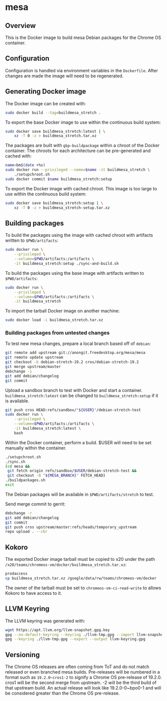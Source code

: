 # mesa

## Overview
This is the Docker image to build mesa Debian packages for the Chrome OS
container.

## Configuration
Configuration is handled via environment variables in the `Dockerfile`.
After changes are made the image will need to be regenerated.

## Generating Docker image
The Docker image can be created with:
```sh
sudo docker build --tag=buildmesa_stretch .
```

To export the base Docker image to use within the continuous build system:
```sh
sudo docker save buildmesa_stretch:latest | \
    xz -T 0 -z > buildmesa_stretch.tar.xz
```

The packages are built with `gbp-buildpackage` within a chroot of the Docker
container.  The chroots for each architecture can be pre-generated and
cached with:
```sh
name=bm$(date +%s)
sudo docker run --privileged --name=$name -it buildmesa_stretch \
    ./setupchroot.sh
sudo docker commit $name buildmesa_stretch:setup
```

To export the Docker image with cached chroot.  This image is too large
to use within the continuous build system:
```sh
sudo docker save buildmesa_stretch:setup | \
    xz -T 0 -z > buildmesa_stretch-setup.tar.xz
```

## Building packages
To build the packages using the image with cached chroot with artifacts
written to `$PWD/artifacts`:
```sh
sudo docker run \
    --privileged \
    --volume=$PWD/artifacts:/artifacts \
    -it buildmesa_stretch:setup ./sync-and-build.sh
```

To build the packages using the base image with artifacts written to
`$PWD/artifacts`:
```sh
sudo docker run \
    --privileged \
    --volume=$PWD/artifacts:/artifacts \
    -it buildmesa_stretch
```

To import the tarball Docker image on another machine:
```sh
sudo docker load -i buildmesa_stretch.tar.xz
```

### Building packages from untested changes
To test new mesa changes, prepare a local branch based off of
`debian`:
```sh
git remote add upstream git://anongit.freedesktop.org/mesa/mesa
git remote update upstream
git checkout -b debian-stretch-19.2 cros/debian-stretch-19.2
git merge upstream/master
debchange -i
git add debian/changelog
git commit
```

Upload a sandbox branch to test with Docker and start a container.
`buildmesa_stretch:latest` can be changed to `buildmesa_stretch:setup` if it is
available.
```sh
git push cros HEAD:refs/sandbox/"${USER}"/debian-stretch-test
sudo docker run \
    --privileged \
    --volume=$PWD/artifacts:/artifacts \
    -it buildmesa_stretch:latest \
    bash
```

Within the Docker container, perform a build.  $USER will need to be
set manually within the container.
```sh
./setupchroot.sh
./sync.sh
(cd mesa &&
 git fetch origin refs/sandbox/$USER/debian-stretch-test &&
 git checkout -B "${MESA_BRANCH}" FETCH_HEAD)
./buildpackages.sh
exit
```

The Debian packages will be available in `$PWD/artifacts/stretch` to test.

Send merge commit to gerrit:
```sh
debchange -r
git add debian/changelog
git commit
git push cros upstream/master:refs/heads/temporary_upstream
repo upload . --cbr
```

## Kokoro
The exported Docker image tarball must be copied to x20 under the path
`/x20/teams/chromeos-vm/docker/buildmesa_stretch.tar.xz`:
```sh
prodaccess
cp buildmesa_stretch.tar.xz /google/data/rw/teams/chromeos-vm/docker
```

The owner of the tarball must be set to `chromeos-vm-ci-read-write` to
allows Kokoro to have access to it.

## LLVM Keyring
The LLVM keyring was generated with:
```sh
wget https://apt.llvm.org/llvm-snapshot.gpg.key
gpg --no-default-keyring --keyring ./llvm-tmp.gpg --import llvm-snapshot.gpg.key
gpg --keyring ./llvm-tmp.gpg --export --output llvm-keyring.gpg
```

## Versioning
The Chrome OS releases are often coming from ToT and do not match released
or even branched mesa builds.  Pre-releases will be numbered in a format such
as `19.2.0~cros1-2` to signify a Chrome OS pre-release of 19.2.0.  cros1 will
be the second merge from upstream.  -2 will be the third build of that 
upstream build.  An actual release will look like 19.2.0-0~bpo0-1 and will 
be considered greater than the Chrome OS pre-release.
